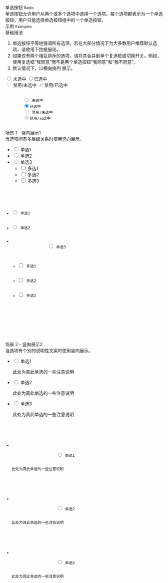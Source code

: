 <div class="mb40">
    <div class="fontsize-20">单选按钮 <small>Radio</small></div>
    <div class="color-999 mt4">单选按钮允许用户从两个或多个选项中选择一个选项。每个选项都表示为一个单选按钮，用户只能选择单选按钮组中的一个单选按钮。</div>
</div>

<div class="fontsize-16 mb10">示例 <small>Examples</small></div>

<div class="example">
    <div class="content">
        <div class="content-header">
            <div>基础用法</div>
            <ol>
                <li>单选按钮平等地强调所有选项。若在大部分情况下为大多数用户推荐默认选项，请使用下拉框展现。</li>
                <li>如果仅有两个相互排斥的选项，请将其合并到单个复选框或切换开关。例如，使用复选框“我同意”而不是两个单选按钮“我同意”和“我不同意”。</li>
                <li>默认情况下，以横向排列 展示。</li>
            </ol>
        </div>
        <div class="content-body">
            <div>
                <label><input type="radio" name="case-base"> 未选中</label>
                <label><input type="radio" name="case-base" checked>已选中</label>
            </div>
            <div>
                <label class="disabled"><input type="radio" disabled> 禁用/未选中</label>
                <label class="disabled"><input type="radio" checked disabled>禁用/已选中</label>
            </div>
        </div>
    </div>
    <pre><code class="hljs html">
        <label><input type="radio" name="case-base"> 未选中</label>
        <label><input type="radio" name="case-base" checked>已选中</label>
        <label><input type="radio" disabled> 禁用/未选中</label>
        <label><input type="radio" checked disabled>禁用/已选中</label>
    </code></pre>
</div>

<div class="example">
    <div class="content">
        <div class="content-header">
            <div>场景 1 - 竖向展示1</div>
            <div class="color-999 mt6">当选项间有多层级关系时使用竖向展示。</div>
        </div>
        <div class="content-body">
            <ul class="checklist" id="case1">
                <li><label><input type="radio" name="case1" data-linkage-name="all-1"> 单选1</label></li>
                <li><label><input type="radio" name="case1" data-linkage-name="all-2"> 单选2</label></li>
                <li>
                    <label><input type="radio" name="case1" data-linkage-name="all"> 单选3</label>
                    <ul class="checklist">
                        <li><label><input type="checkbox" data-linkage-parent-name="all"> 多选1</label></li>
                        <li><label><input type="checkbox" data-linkage-parent-name="all"> 多选2</label></li>
                        <li><label><input type="checkbox" data-linkage-parent-name="all"> 多选3</label></li>
                    </ul>
                </li>
            </ul>
        </div>
    </div>
    <pre><code class="hljs html">
        <ul class="checklist" id="case1">
            <li><label><input type="radio" name="case1" data-linkage-name="all-1"> 单选1</label></li>
            <li><label><input type="radio" name="case1" data-linkage-name="all-2"> 单选2</label></li>
            <li>
                <label><input type="radio" name="case1" data-linkage-name="all"> 单选3</label>
                <ul class="checklist">
                    <li><label><input type="checkbox" data-linkage-parent-name="all"> 多选1</label></li>
                    <li><label><input type="checkbox" data-linkage-parent-name="all"> 多选2</label></li>
                    <li><label><input type="checkbox" data-linkage-parent-name="all"> 多选3</label></li>
                </ul>
            </li>
        </ul>
    </code></pre>
</div>

<div class="example">
    <div class="content">
        <div class="content-header">
            <div>场景 2 - 竖向展示2</div>
            <div class="color-999 mt6">当选项有个别的说明性文案时使用竖向展示。</div>
        </div>
        <div class="content-body">
            <ul class="checklist">
                <li>
                    <label>
                        <input type="radio" name="sss"> 单选1
                        <p class="desc">此处为真此单选的一些注意说明</p>
                    </label>
                </li>
                <li>
                    <label>
                        <input type="radio" name="sss"> 单选2
                        <p class="desc">此处为真此单选的一些注意说明</p>
                    </label>
                </li>
                <li>
                    <label>
                        <input type="radio" name="sss"> 单选3
                        <p class="desc">此处为真此单选的一些注意说明</p>
                    </label>
                </li>
            </ul>
        </div>
    </div>
    <pre><code class="hljs html">
        <ul class="checklist">
            <li>
                <label>
                    <input type="radio" name="sss"> 单选1
                    <p class="desc">此处为真此单选的一些注意说明</p>
                </label>
            </li>
            <li>
                <label>
                    <input type="radio" name="sss"> 单选2
                    <p class="desc">此处为真此单选的一些注意说明</p>
                </label>
            </li>
            <li>
                <label>
                    <input type="radio" name="sss"> 单选3
                    <p class="desc">此处为真此单选的一些注意说明</p>
                </label>
            </li>
        </ul>
    </code></pre>
</div>

<script type="text/javascript">
    require(['spec.components/linkage'], function(Linkage) {
        Linkage('#case1')
    })
</script>